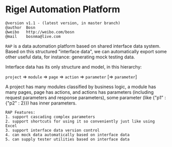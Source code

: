 Rigel Automation Platform
===

    @version v1.1 - (latest version, in master branch)
    @author  Bosn
    @weibo   http://weibo.com/bosn
    @mail    bosnma@live.com

`RAP` is a data automation platform based on shared interface data system. Based on this structured "interface data", we can automatically export some other useful data, for instance: generating mock testing data.

Interface data has its only structure and model, in this hierarchy:

`project` => `module` => `page` => `action` => `parameter` [=> `parameter`]

A project has many modules classified by business logic, a module has many pages, page has actions, and actions has parameters (including request parameters and response parameters), some parameter (like {"p1" : {"p2" : 2}}) has inner parameters.

    RAP Features:
    1. support cascading complex parameters
    2. support shortcuts for using it so conveniently just like using Excel
    3. support interface data version control
    4. can mock data automatically based on interface data
    5. can supply tester utilities based on interface data
